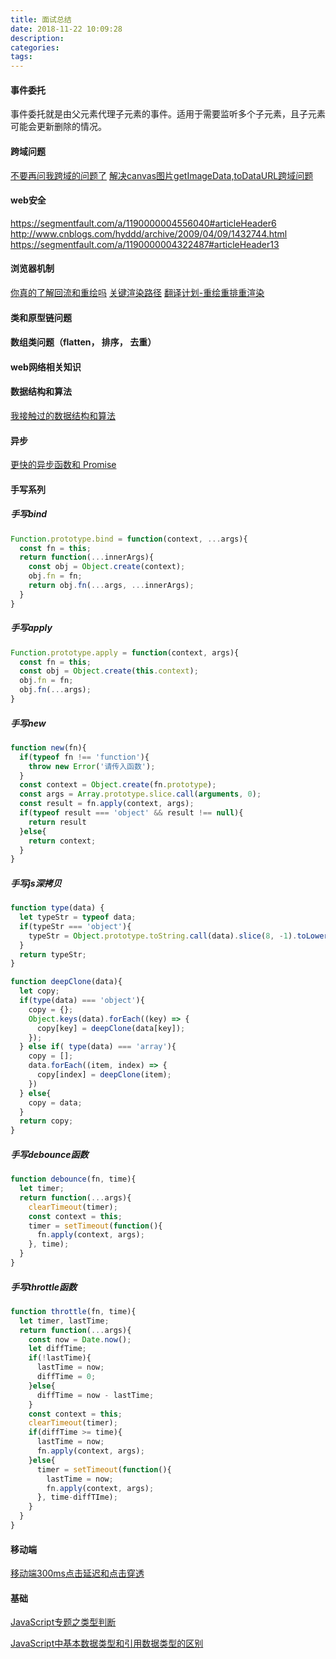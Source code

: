 ```yaml
---
title: 面试总结
date: 2018-11-22 10:09:28
description:
categories:
tags:
---
```


#### 事件委托

事件委托就是由父元素代理子元素的事件。适用于需要监听多个子元素，且子元素可能会更新删除的情况。

#### 跨域问题

[不要再问我跨域的问题了](http://web.jobbole.com/94928/)
[解决canvas图片getImageData,toDataURL跨域问题](https://www.zhangxinxu.com/wordpress/2018/02/crossorigin-canvas-getimagedata-cors/)

#### web安全

https://segmentfault.com/a/1190000004556040#articleHeader6
http://www.cnblogs.com/hyddd/archive/2009/04/09/1432744.html
https://segmentfault.com/a/1190000004322487#articleHeader13
#### 浏览器机制

[你真的了解回流和重绘吗](http://web.jobbole.com/95520/)
[关键渲染路径](https://github.com/berwin/Blog/issues/29)
[翻译计划-重绘重排重渲染](https://xdlrt.github.io/2016/11/05/2016-11-05/)

#### 类和原型链问题

#### 数组类问题（flatten， 排序， 去重）

#### web网络相关知识

#### 数据结构和算法

[我接触过的数据结构和算法](https://juejin.im/post/5958bac35188250d892f5c91)

#### 异步

[更快的异步函数和 Promise](https://segmentfault.com/a/1190000007535316)
[](https://v8.js.cn/blog/fast-async/)
#### 手写系列
##### 手写bind

```js
Function.prototype.bind = function(context, ...args){
  const fn = this;
  return function(...innerArgs){
    const obj = Object.create(context);
    obj.fn = fn;
    return obj.fn(...args, ...innerArgs);
  }
}
```

##### 手写apply

```js
Function.prototype.apply = function(context, args){
  const fn = this;
  const obj = Object.create(this.context);
  obj.fn = fn;
  obj.fn(...args);
}
```

##### 手写new

```js
function new(fn){
  if(typeof fn !== 'function'){
    throw new Error('请传入函数');
  }
  const context = Object.create(fn.prototype);
  const args = Array.prototype.slice.call(arguments, 0);
  const result = fn.apply(context, args);
  if(typeof result === 'object' && result !== null){
    return result
  }else{
    return context;
  }
}
```
##### 手写js深拷贝

```js
function type(data) {
  let typeStr = typeof data;
  if(typeStr === 'object'){
    typeStr = Object.prototype.toString.call(data).slice(8, -1).toLowerCase();
  }
  return typeStr;
}

function deepClone(data){
  let copy;
  if(type(data) === 'object'){
    copy = {};
    Object.keys(data).forEach((key) => {
      copy[key] = deepClone(data[key]);
    });
  } else if( type(data) === 'array'){
    copy = [];
    data.forEach((item, index) => {
      copy[index] = deepClone(item);
    })
  } else{
    copy = data;
  }
  return copy;
}
```

##### 手写debounce函数

```js
function debounce(fn, time){
  let timer;
  return function(...args){
    clearTimeout(timer);
    const context = this;
    timer = setTimeout(function(){
      fn.apply(context, args);
    }, time);
  }
}
```
##### 手写throttle函数

```js
function throttle(fn, time){
  let timer, lastTime;
  return function(...args){
    const now = Date.now();
    let diffTime;
    if(!lastTime){
      lastTime = now;
      diffTime = 0;
    }else{
      diffTime = now - lastTime;
    }
    const context = this;
    clearTimeout(timer);
    if(diffTime >= time){
      lastTime = now;
      fn.apply(context, args);
    }else{
      timer = setTimeout(function(){
        lastTime = now;
        fn.apply(context, args);
      }, time-diffTIme);
    }
  }
}
```
#### 移动端

[移动端300ms点击延迟和点击穿透](https://juejin.im/post/5b3cc9836fb9a04f9a5cb0e0)

#### 基础

[JavaScript专题之类型判断](https://github.com/mqyqingfeng/Blog/issues/28)

[JavaScript中基本数据类型和引用数据类型的区别](https://www.cnblogs.com/cxying93/p/6106469.html)